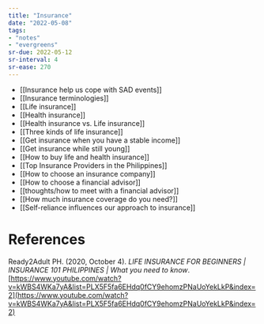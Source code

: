 ```yaml
---
title: "Insurance"
date: "2022-05-08"
tags:
- "notes"
- "evergreens"
sr-due: 2022-05-12
sr-interval: 4
sr-ease: 270
---
```


- [[Insurance help us cope with SAD events]]
- [[Insurance terminologies]]
- [[Life insurance]]
- [[Health insurance]]
- [[Health insurance vs. Life insurance]]
- [[Three kinds of life insurance]]
- [[Get insurance when you have a stable income]]
- [[Get insurance while still young]]
- [[How to buy life and health insurance]]
- [[Top Insurance Providers in the Philippines]]
- [[How to choose an insurance company]]
- [[How to choose a financial advisor]]
- [[thoughts/how to meet with a financial advisor]]
- [[How much insurance coverage do you need?]]
- [[Self-reliance influences our approach to insurance]]

# References

Ready2Adult PH. (2020, October 4). *LIFE INSURANCE FOR BEGINNERS | INSURANCE 101 PHILIPPINES | What you need to know*. [https://www.youtube.com/watch?v=kWBS4WKa7yA&list=PLX5F5fa6EHdq0fCY9ehomzPNaUoYekLkP&index=2](https://www.youtube.com/watch?v=kWBS4WKa7yA&list=PLX5F5fa6EHdq0fCY9ehomzPNaUoYekLkP&index=2)